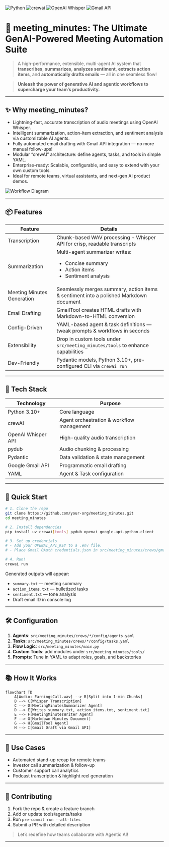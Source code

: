 ![Python](https://img.shields.io/badge/python-3.10%2B-blue.svg) ![crewai](https://img.shields.io/badge/crewai-%3E%3D0.83.0-ff69b4) ![OpenAI Whisper](https://img.shields.io/badge/openai-whisper-green) ![Gmail API](https://img.shields.io/badge/gmail%20api-v1-yellow)

# 🚀 meeting_minutes: The Ultimate GenAI-Powered Meeting Automation Suite

> A high-performance, extensible, multi-agent AI system that **transcribes**, **summarizes**, **analyzes sentiment**, **extracts action items**, and **automatically drafts emails** — all in one seamless flow!

> **Unleash the power of generative AI and agentic workflows to supercharge your team’s productivity.**

---

## ✨ Why meeting_minutes?

- Lightning-fast, accurate transcription of audio meetings using OpenAI Whisper.
- Intelligent summarization, action-item extraction, and sentiment analysis via customizable AI agents.
- Fully automated email drafting with Gmail API integration — no more manual follow-ups!
- Modular “crewAI” architecture: define agents, tasks, and tools in simple YAML.
- Enterprise-ready: Scalable, configurable, and easy to extend with your own custom tools.
- Ideal for remote teams, virtual assistants, and next-gen AI product demos.

![Workflow Diagram](docs/meeting_minutes_workflow.png)

---

## 📦 Features

| Feature                         | Details                                                                                   |
|---------------------------------|-------------------------------------------------------------------------------------------|
| Transcription                   | Chunk-based WAV processing + Whisper API for crisp, readable transcripts                  |
| Summarization                   | Multi-agent summarizer writes: <ul><li>Concise summary</li><li>Action items</li><li>Sentiment analysis</li></ul> |
| Meeting Minutes Generation      | Seamlessly merges summary, action items & sentiment into a polished Markdown document     |
| Email Drafting                  | GmailTool creates HTML drafts with Markdown-to-HTML conversion                            |
| Config-Driven                   | YAML-based agent & task definitions — tweak prompts & workflows in seconds                |
| Extensibility                   | Drop in custom tools under `src/meeting_minutes/tools` to enhance capabilities            |
| Dev-Friendly                    | Pydantic models, Python 3.10+, pre-configured CLI via `crewai run`                       |

---

## 🔧 Tech Stack

| Technology          | Purpose                                                                 |
|---------------------|-------------------------------------------------------------------------|
| Python 3.10+        | Core language                                                          |
| crewAI              | Agent orchestration & workflow management                               |
| OpenAI Whisper API  | High-quality audio transcription                                        |
| pydub               | Audio chunking & processing                                             |
| Pydantic            | Data validation & state management                                      |
| Google Gmail API    | Programmatic email drafting                                             |
| YAML                | Agent & Task configuration                                               |

---

## 🚀 Quick Start

```bash
# 1. Clone the repo
git clone https://github.com/your-org/meeting_minutes.git
cd meeting_minutes

# 2. Install dependencies
pip install uv crewai[tools] pydub openai google-api-python-client

# 3. Set up credentials
# - Add your OPENAI_API_KEY to a .env file.
# - Place Gmail OAuth credentials.json in src/meeting_minutes/crews/gmailcrew/tools/

# 4. Run!
crewai run
```

Generated outputs will appear:
- `summary.txt` — meeting summary  
- `action_items.txt` — bulletized tasks  
- `sentiment.txt` — tone analysis  
- Draft email ID in console log  

---

## 🛠️ Configuration

1. **Agents**: `src/meeting_minutes/crews/*/config/agents.yaml`  
2. **Tasks**: `src/meeting_minutes/crews/*/config/tasks.yaml`  
3. **Flow Logic**: `src/meeting_minutes/main.py`  
4. **Custom Tools**: add modules under `src/meeting_minutes/tools/`  
5. **Prompts**: Tune in YAML to adapt roles, goals, and backstories  

---

## 📚 How It Works

```mermaid
flowchart TD
    A[Audio: EarningsCall.wav] --> B[Split into 1-min Chunks]
    B --> C[Whisper Transcription]
    C --> D[MeetingMinutesSummarizer Agent]
    D --> E[Writes summary.txt, action_items.txt, sentiment.txt]
    E --> F[MeetingMinutesWriter Agent]
    F --> G[Markdown Minutes Document]
    G --> H[GmailTool Agent]
    H --> I[Gmail Draft via Gmail API]
```

---

## 🚀 Use Cases

- Automated stand-up recap for remote teams  
- Investor call summarization & follow-up  
- Customer support call analytics  
- Podcast transcription & highlight reel generation  

---

## 🤝 Contributing

1. Fork the repo & create a feature branch  
2. Add or update tools/agents/tasks  
3. Run `pre-commit run --all-files`  
4. Submit a PR with detailed description  

> Let’s redefine how teams collaborate with Agentic AI!  
---
